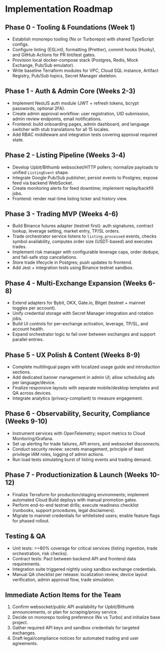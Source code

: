 # Implementation Roadmap

## Phase 0 - Tooling & Foundations (Week 1)
- Establish monorepo tooling (Nx or Turborepo) with shared TypeScript configs.
- Configure linting (ESLint), formatting (Prettier), commit hooks (Husky), and GitHub Actions for PR lint/test gates.
- Provision local docker-compose stack (Postgres, Redis, Mock Exchange, Pub/Sub emulator).
- Write baseline Terraform modules for VPC, Cloud SQL instance, Artifact Registry, Pub/Sub topics, Secret Manager skeleton.

## Phase 1 - Auth & Admin Core (Weeks 2-3)
- Implement NestJS auth module (JWT + refresh tokens, bcrypt passwords, optional 2FA).
- Create admin approval workflow: user registration, UID submission, admin review endpoints, email notifications.
- Frontend: build onboarding pages, admin dashboard, and language switcher with stub translations for all 15 locales.
- Add RBAC middleware and integration tests covering approval required state.

## Phase 2 - Listing Pipeline (Weeks 3-4)
- Develop Upbit/Bithumb websocket/HTTP pollers; normalize payloads to unified `ListingEvent` shape.
- Integrate Google Pub/Sub publisher; persist events to Postgres; expose feed via backend WebSocket.
- Create monitoring alerts for feed downtime; implement replay/backfill jobs.
- Frontend: render real-time listing ticker and history view.

## Phase 3 - Trading MVP (Weeks 4-6)
- Build Binance futures adapter (testnet first): auth signatures, contract lookup, leverage setting, market entry, TP/SL orders.
- Trade orchestrator service listens to `listing.processed` events, checks symbol availability, computes order size (USDT-based) and executes trades.
- Implement risk manager with configurable leverage caps, order dedupe, and fail-safe stop cancellations.
- Store trade lifecycle in Postgres; push updates to frontend.
- Add Jest + integration tests using Binance testnet sandbox.

## Phase 4 - Multi-Exchange Expansion (Weeks 6-8)
- Extend adapters for Bybit, OKX, Gate.io, Bitget (testnet + mainnet toggles per account).
- Unify credential storage with Secret Manager integration and rotation jobs.
- Build UI controls for per-exchange activation, leverage, TP/SL, and account health.
- Expand orchestrator logic to fail over between exchanges and support parallel entries.

## Phase 5 - UX Polish & Content (Weeks 8-9)
- Complete multilingual pages with localized usage guide and introduction sections.
- Add dedicated banner management in admin UI; allow scheduling ads per language/device.
- Finalize responsive layouts with separate mobile/desktop templates and QA across devices.
- Integrate analytics (privacy-compliant) to measure engagement.

## Phase 6 - Observability, Security, Compliance (Weeks 9-10)
- Instrument services with OpenTelemetry; export metrics to Cloud Monitoring/Grafana.
- Set up alerting for trade failures, API errors, and websocket disconnects.
- Conduct security review: secrets management, principle of least privilege IAM roles, logging of admin actions.
- Run load tests simulating burst of listing events and trading demand.

## Phase 7 - Productionization & Launch (Weeks 10-12)
- Finalize Terraform for production/staging environments; implement automated Cloud Build deploys with manual promotion gates.
- Perform end-to-end testnet drills; execute readiness checklist (runbooks, support procedures, legal disclaimers).
- Migrate to mainnet credentials for whitelisted users; enable feature flags for phased rollout.

## Testing & QA
- Unit tests: >=80% coverage for critical services (listing ingestion, trade orchestration, risk checks).
- Contract tests: Pact between backend API and frontend data requirements.
- Integration suite triggered nightly using sandbox exchange credentials.
- Manual QA checklist per release: localization review, device layout verification, admin approval flow, trade simulation.

## Immediate Action Items for the Team
1. Confirm websocket/public API availability for Upbit/Bithumb announcements, or plan for scraping/proxy service.
2. Decide on monorepo tooling preference (Nx vs Turbo) and initialize base project.
3. Gather required API keys and sandbox credentials for targeted exchanges.
4. Draft legal/compliance notices for automated trading and user agreements.
